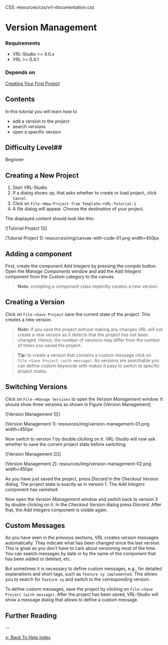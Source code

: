 CSS:	resources/css/vrl-documentation.css

# Version Management #

### Requirements ###

- VRL-Studio >= 4.0.x
- VRL >= 0.4.1

### Depends on ###

[Creating Your First Project](creating-your-first-project.html)

## Contents ##

In this tutorial you will learn how to

- add a version to the project
- search versions
- open a specific version

## Difficulty Level##

Beginner

## Creating a New Project ##

1. Start VRL-Studio
2. If a dialog shows up, that asks whether to create or load project, click `Cancel`.
3. Click on `File->New-Project from Template->VRL-Tutorial-1`
4. A file dialog will appear. Choose the destination of your project.

The displayed content should look like this:

![Tutorial Project 1][]

[Tutorial Project 1]: resources/img/canvas-with-code-01.png width=450px

## Adding a component ##

First, create the component *Add Integers* by pressing the *compile* button. Open the *Manage Components* window and add the *Add Integers* component from the *Custom* category to the canvas.

>**Note:** compiling a component class implicitly creates a new version.

## Creating a Version ##

Click on `File->Save Project` save the current state of the project. This creates a new version.

>**Note:** if you save the project without making any changes VRL will not create a new version as it detects that the project has not been changed. Hence, the number of versions may differ from the number of times you saved the project.

>**Tip:** to create a version that contains a custom message click on `File->Save Project (with message)`. As versions are searchable you can define custom keywords with makes it easy to switch to specific project states.

##  Switching Versions ##

Click on `File->Manage Versions` to open the *Version Management* window. It should show three versions as shown in Figure [Version Management]

![Version Management 1][]

[Version Management 1]: resources/img/version-management-01.png width=450px

Now switch to version 1 by double clicking on it. VRL-Studio will now ask whether to save the current project state before switching.

![Version Management 2][]

[Version Management 2]: resources/img/version-management-02.png width=450px

As you have just saved the project, press *Discard* in the *Checkout Version* dialog. The project state is exactly as in version 1. The *Add Integers*  component has vanished.

Now open the *Version Management* window and switch back to version 3 by double clicking on it. In the *Checkout Version* dialog press *Discard*. After that, the *Add Integers*  component is visible again. 

## Custom Messages ##

As you have seen in the previous sections, VRL creates version messages automatically. They indicate what has been changed since the last version. This is great as you don't have to care about versioning most of the time. You can search messages by date or by the name of the component that has been added or deleted, etc.

But sometimes it is necessary to define custom messages, e.g., for detailed explanations and short tags, such as `feature xy implemented`. This allows you to search for `feature xy` and switch to the corresponding version.

To define custom messages, save the project by clicking on `File->Save Project (with message)`. After the project has been saved, VRL-Studio will show a message dialog that allows to define a custom message.
## Further Reading ##

--


[<- Back To Help Index](index.html)